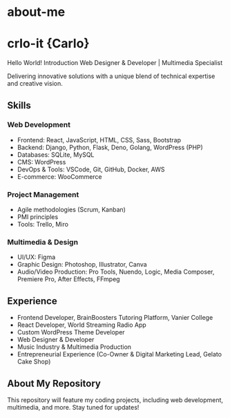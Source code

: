 # about-me 
# crlo-it {Carlo}

Hello World! Introduction
Web Designer & Developer | Multimedia Specialist

Delivering innovative solutions with a unique blend of technical expertise and creative vision.


## Skills

### Web Development

* Frontend: React, JavaScript, HTML, CSS, Sass, Bootstrap
* Backend: Django, Python, Flask, Deno, Golang, WordPress (PHP)
* Databases: SQLite, MySQL
* CMS: WordPress
* DevOps & Tools: VSCode, Git, GitHub, Docker, AWS
* E-commerce: WooCommerce

### Project Management

* Agile methodologies (Scrum, Kanban)
* PMI principles
* Tools: Trello, Miro

### Multimedia & Design

* UI/UX: Figma
* Graphic Design: Photoshop, Illustrator, Canva
* Audio/Video Production: Pro Tools, Nuendo, Logic, Media Composer, Premiere Pro, After Effects, FFmpeg


## Experience

* Frontend Developer, BrainBoosters Tutoring Platform, Vanier College
* React Developer, World Streaming Radio App
* Custom WordPress Theme Developer
* Web Designer & Developer
* Music Industry & Multimedia Production
* Entrepreneurial Experience (Co-Owner & Digital Marketing Lead, Gelato Cake Shop)


## About My Repository

This repository will feature my coding projects, including web development, multimedia, and more. Stay tuned for updates!
